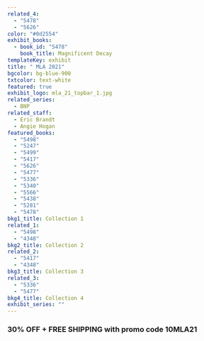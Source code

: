 ```yaml
---
related_4:
  - "5478"
  - "5626"
color: "#0d2554"
exhibit_books:
  - book_id: "5478"
    book_title: Magnificent Decay
templateKey: exhibit
title: " MLA 2021"
bgcolor: bg-blue-900
txtcolor: text-white
featured: true
exhibit_logo: mla_21_topbar_1.jpg
related_series:
  - BNP
related_staff:
  - Eric Brandt
  - Angie Hogan
featured_books:
  - "5498"
  - "5247"
  - "5499"
  - "5417"
  - "5626"
  - "5477"
  - "5336"
  - "5340"
  - "5566"
  - "5438"
  - "5281"
  - "5478"
bkg1_title: Collection 1
related_1:
  - "5498"
  - "4348"
bkg2_title: Collection 2
related_2:
  - "5417"
  - "4348"
bkg3_title: Collection 3
related_3:
  - "5336"
  - "5477"
bkg4_title: Collection 4
exhibit_series: ""
---
```

### 30% OFF + FREE SHIPPING with promo code 10MLA21